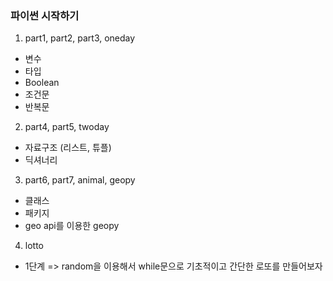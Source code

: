 ### 파이썬 시작하기
1. part1, part2, part3, oneday
- 변수
- 타입
- Boolean
- 조건문
- 반복문

2. part4, part5, twoday
- 자료구조 (리스트, 튜플)
- 딕셔너리

3. part6, part7, animal, geopy
- 클래스
- 패키지
- geo api를 이용한 geopy

4. lotto
- 1단계 => random을 이용해서 while문으로 기초적이고 간단한 로또를 만들어보자
